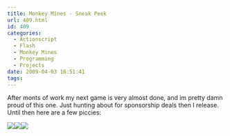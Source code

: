 ```yaml
---
title: Monkey Mines - Sneak Peek
url: 409.html
id: 409
categories:
  - Actionscript
  - Flash
  - Monkey Mines
  - Programming
  - Projects
date: 2009-04-03 16:51:41
tags:
---
```


After monts of work my next game is very almost done, and im pretty damn proud of this one. Just hunting about for sponsorship deals then I release. Until then here are a few piccies:
<!-- more -->
![](https://www.mikecann.co.uk/Images/MonkeyMines/1.png)![](https://www.mikecann.co.uk/Images/MonkeyMines/2.png)![](https://www.mikecann.co.uk/Images/MonkeyMines/3.png)